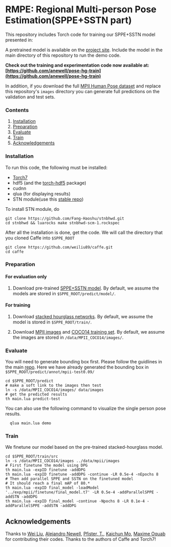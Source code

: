 # RMPE: Regional Multi-person Pose Estimation(SPPE+SSTN part)

This repository includes Torch code for training our SPPE+SSTN model presented in:

A pretrained model is available on the [project site](http://www-personal.umich.edu/~alnewell/pose). Include the model in the main directory of this repository to run the demo code.

**Check out the training and experimentation code now available at: [https://github.com/anewell/pose-hg-train](https://github.com/anewell/pose-hg-train)**

In addition, if you download the full [MPII Human Pose dataset](http://human-pose.mpi-inf.mpg.de) and replace this repository's `images` directory you can generate full predictions on the validation and test sets.



### Contents
1. [Installation](#installation)
2. [Preparation](#preparation)
3. [Evaluate](#demo)
3. [Train](#traineval)
4. [Acknowledgements](#models)

### Installation
To run this code, the following must be installed:

- [Torch7](https://github.com/torch/torch7)
- hdf5 (and the [torch-hdf5](https://github.com/deepmind/torch-hdf5/) package)
- cudnn
- qlua (for displaying results)
- STN module(use this [stable repo](https://github.com/Fang-Haoshu/stnbhwd))

To install STN module, do
  ```Shell
  git clone https://github.com/Fang-Haoshu/stnbhwd.git
  cd stnbhwd && luarocks make stnbhwd-scm-1.rockspec
  ```

After all the installation is done, get the code. We will call the directory that you cloned Caffe into `$SPPE_ROOT`
  ```Shell
  git clone https://github.com/weiliu89/caffe.git
  cd caffe
  ```


### Preparation
#### For evaluation only
1. Download pre-trained [SPPE+SSTN model](). By default, we assume the models are stored in `$SPPE_ROOT/predict/model/`.

#### For training
1. Download [stacked hourglass networks](http://www-personal.umich.edu/~alnewell/pose/umich-stacked-hourglass.zip). By default, we assume the model is stored in `$SPPE_ROOT/train/`.

2. Download [MPII images](http://datasets.d2.mpi-inf.mpg.de/andriluka14cvpr/mpii_human_pose_v1.tar.gz) and [COCO14 training set](http://msvocds.blob.core.windows.net/coco2014/train2014.zip). By default, we assume the images are stored in `/data/MPII_COCO14/images/`.


### Evaluate
You will need to generate bounding box first. Please follow the guidlines in the main [repo]().
Here we have already generated the bounding box in `$SPPE_ROOT/predict/annot/mpii-test0.09/`
  ```Shell
  cd $SPPE_ROOT/predict
  # make a soft link to the images then test
  ln -s /data/MPII_COCO14/images/ data/images
  # get the predicted results
  th main.lua predict-test
  ```
You can also use the following command to visualize the single person pose results.
```Shell
  qlua main.lua demo
  ```
### Train
We finetune our model based on the pre-trained stacked-hourglass model.
  ```Shell
  cd $SPPE_ROOT/train/src
  ln -s /data/MPII_COCO14/images ../data/mpii/images
  # First finetune the model using DPG
  th main.lua -expID finetune -addDPG
  th main.lua -expID finetune -addDPG -continue -LR 0.5e-4 -nEpochs 8
  # Then add parallel SPPE and SSTN on the finetuned model
  # It should reach a final mAP of 80.*
  th main.lua -expID final_model -loadModel '../exp/mpii/finetune/final_model.t7' -LR 0.5e-4 -addParallelSPPE -addSTN -addDPG
  th main.lua -expID final_model -continue -Npochs 8 -LR 0.1e-4 -addParallelSPPE -addSTN -addDPG
  ```


## Acknowledgements ##

Thanks to [Wei Liu](https://github.com/weiliu89/caffe/tree/ssd), [Alejandro Newell](https://github.com/anewell/pose-hg-train), [Pfister, T.](https://github.com/tpfister/caffe-heatmap), [Kaichun Mo](https://github.com/daerduoCarey/SpatialTransformerLayer), [Maxime Oquab](https://github.com/qassemoquab/stnbhwd) for contributing their codes. 
Thanks to the authors of Caffe and Torch7!